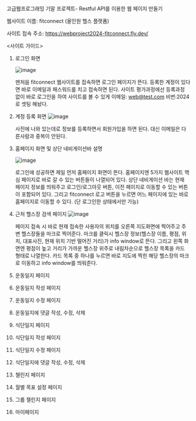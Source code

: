 고급웹프로그래밍 기말 프로젝트- Restful API를 이용한 웹 페이지 만들기

웹사이트 이름: fitconnect (올인원 헬스 플랫폼) 

사이트 접속 주소: https://webproject2024-fitconnect.fly.dev/

<사이트 가이드> 

1. 로그인 화면 
   
   ![image](https://github.com/user-attachments/assets/1b0c7461-e15b-4fdc-8077-bdaabd1c5d05)

   맨처음 fitconnect 웹사이트를 접속하면 로그인 페이지가 뜬다. 등록한 계정이 있다면 바로 이메일과 패스워드를 치고 접속하면 된다.
   사이트 평가과정에선 등록과정 없이 바로 로그인을 하여 사이트를 볼 수 있게 이메일: web@test.com 비번:2024로 셋팅 해놨다. 

3. 계정 등록 화면
   ![image](https://github.com/user-attachments/assets/afdb3910-7e56-4c6a-84f5-0d4628c0b2b6)

    사진에 나와 있는데로 정보를 등록하면서 회원가입을 하면 된다. 대신 이메일은 다른사람과 중복이 안된다.
  
5. 홈페이지 화면 및 상단 네비게이션바 설명

   ![image](https://github.com/user-attachments/assets/129d4f37-e312-422b-a0d6-b67235512035)

    로그인에 성공하면 제일 먼저 홈페이지 화면이 뜬다. 홈페이지엔 5가지 웹사이트 핵심 페이지로 바로 갈 수 있는 버튼들이 나열되어 있다.
   상단 네비게이션 바는 현재 페이지 정보를 띄워주고 로그인/로그아웃 버튼, 이전 페이지로 이동할 수 있는 버튼 이 포함되어 있다.
   그리고 fitconnect 로고 버튼을 누르면 어느 페이지에 있는 바로 홈페이지로 이동할 수 있다. (단 로그인한 상태에서만 가능)
   
7. 근처 헬스장 검색 페이지
   ![image](https://github.com/user-attachments/assets/c8d44cb1-148e-4354-a9bb-f34ae27e2079)

    페이지 접속 시 바로 현재 접속한 사용자의 위치를 오른쪽 지도화면에 찍어주고 주변 헬스장들을 마크로 찍어준다.
   마크를 클릭시 헬스장 정보(헬스장 이름, 평점, 위치, 대표사진, 현재 위치 기반 떨어진 거리)가 info window로 뜬다.
   그리고 왼쪽 화면엔 평점이 높고 거리가 가까운 헬스장 위주로 내림차순으로 헬스장 목록을 카드 형태로 나열한다.
   카드 목록 중 하나를 누르면 바로 지도에 찍힌 해당 헬스장의 마크로 이동하고 info window를 띄워준다.
   
9. 운동일지 페이지

    
    
11. 운동일지 작성 페이지
12. 운동일지 수정 페이지
13. 운동일지에 댓글 작성, 수정, 삭제 
14. 식단일지 페이지
15. 식단일지 작성 페이지
16. 식단일지 수정 페이지
17. 식단일지에 댓글 작성, 수정, 삭제
18. 챌린지 페이지
19. 월별 목표 설정 페이지
20. 그룹 챌린지 페이지
21. 마이페이지
   
